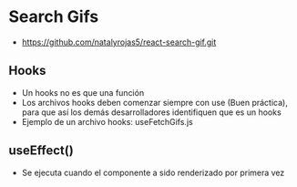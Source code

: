 # Search Gifs
- https://github.com/natalyrojas5/react-search-gif.git

## Hooks
- Un hooks no es que una función
- Los archivos hooks deben comenzar siempre con use (Buen práctica), para que así los demás desarrolladores identifiquen que es un hooks
- Ejemplo de un archivo hooks: useFetchGifs.js

## useEffect()
- Se ejecuta cuando el componente a sido renderizado por primera vez